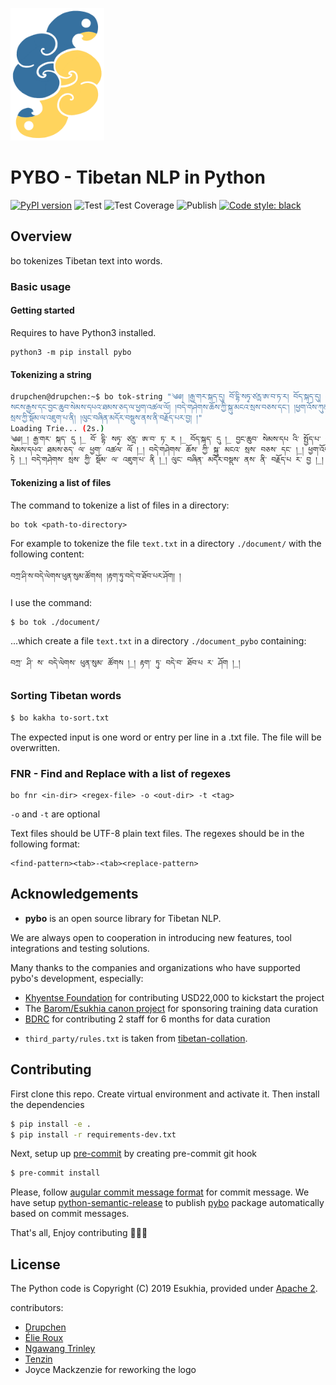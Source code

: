 <a target="_blank" rel="noopener noreferrer" href="http://www.montypython.net/sounds/sketches/exparrot.wav"> <img src=https://github.com/Esukhia/pybo/blob/master/pybo_logo.png width=150> </a>

# PYBO - Tibetan NLP in Python
[![PyPI version](https://badge.fury.io/py/pybo.svg)](https://badge.fury.io/py/pybo)
![Test](https://github.com/Esukhia/pybo/workflows/Test/badge.svg)
![Test Coverage](https://github.com/Esukhia/pybo/workflows/Test%20Coverage/badge.svg)
![Publish](https://github.com/Esukhia/pybo/workflows/Publish/badge.svg)
[![Code style: black](https://img.shields.io/badge/code%20style-black-000000.svg)](https://black.readthedocs.io/en/stable/)



## Overview

bo tokenizes Tibetan text into words.

### Basic usage


#### Getting started
Requires to have Python3 installed.

    python3 -m pip install pybo

#### Tokenizing a string

```bash
drupchen@drupchen:~$ bo tok-string "༄༅། །རྒྱ་གར་སྐད་དུ། བོ་དྷི་སཏྭ་ཙརྻ་ཨ་བ་ཏ་ར། བོད་སྐད་དུ། བྱང་ཆུབ་སེམས་དཔའི་སྤྱོད་པ་ལ་འཇུག་པ། །
སངས་རྒྱས་དང་བྱང་ཆུབ་སེམས་དཔའ་ཐམས་ཅད་ལ་ཕྱག་འཚལ་ལོ། །བདེ་གཤེགས་ཆོས་ཀྱི་སྐུ་མངའ་སྲས་བཅས་དང༌། །ཕྱག་འོས་ཀུན་ལའང་གུས་པར་ཕྱག་འཚལ་ཏེ། །བདེ་གཤེགས་
སྲས་ཀྱི་སྡོམ་ལ་འཇུག་པ་ནི། །ལུང་བཞིན་མདོར་བསྡུས་ནས་ནི་བརྗོད་པར་བྱ། །"
Loading Trie... (2s.)
༄༅།_། རྒྱ་གར་ སྐད་ དུ །_ བོ་ དྷི་ སཏྭ་ ཙརྻ་ ཨ་བ་ ཏ་ ར །_ བོད་སྐད་ དུ །_ བྱང་ཆུབ་ སེམས་དཔ འི་ སྤྱོད་པ་ ལ་ འཇུག་པ །_། སངས་རྒྱས་ དང་ བྱང་ཆུབ་
སེམས་དཔའ་ ཐམས་ཅད་ ལ་ ཕྱག་ འཚལ་ ལོ །_། བདེ་གཤེགས་ ཆོས་ ཀྱི་ སྐུ་ མངའ་ སྲས་ བཅས་ དང༌ །_། ཕྱག་འོས་ ཀུན་ ལ འང་ གུས་པ ར་ ཕྱག་ འཚལ་
ཏེ །_། བདེ་གཤེགས་ སྲས་ ཀྱི་ སྡོམ་ ལ་ འཇུག་པ་ ནི །_། ལུང་ བཞིན་ མདོར་བསྡུས་ ནས་ ནི་ བརྗོད་པ ར་ བྱ །_།
```

#### Tokenizing a list of files

The command to tokenize a list of files in a directory:
```
bo tok <path-to-directory>
```

For example to tokenize the file `text.txt` in a directory `./document/` with the following content: 
```
བཀྲ་ཤི་ས་བདེ་ལེགས་ཕུན་སུམ་ཚོགས། །རྟག་ཏུ་བདེ་བ་ཐོབ་པར་ཤོག། །
```

I use the command:
```
$ bo tok ./document/
```

...which create a file `text.txt` in a directory `./document_pybo` containing:
```
བཀྲ་ ཤི་ ས་ བདེ་ལེགས་ ཕུན་སུམ་ ཚོགས །_། རྟག་ ཏུ་ བདེ་བ་ ཐོབ་པ ར་ ཤོག །_།
```

### Sorting Tibetan words
```bash
$ bo kakha to-sort.txt
```
The expected input is one word or entry per line in a .txt file. The file will be overwritten.

### FNR - Find and Replace with a list of regexes

```
bo fnr <in-dir> <regex-file> -o <out-dir> -t <tag>
```
`-o` and `-t` are optional

Text files should be UTF-8 plain text files. The regexes should be in the following format:

```
<find-pattern><tab>-<tab><replace-pattern>
```

## Acknowledgements

- **pybo** is an open source library for Tibetan NLP.

We are always open to cooperation in introducing new features, tool integrations and testing solutions.

Many thanks to the companies and organizations who have supported pybo's development, especially:

* [Khyentse Foundation](https://khyentsefoundation.org) for contributing USD22,000 to kickstart the project 
* The [Barom/Esukhia canon project](http://www.barom.org) for sponsoring training data curation
* [BDRC](https://tbrc.org) for contributing 2 staff for 6 months for data curation

- `third_party/rules.txt` is taken from [tibetan-collation](https://github.com/eroux/tibetan-collation/blob/master/implementations/Unicode/rules.txt).

## Contributing
First clone this repo. Create virtual environment and activate it. Then install the dependencies
```bash
$ pip install -e .
$ pip install -r requirements-dev.txt
```

Next, setup up [pre-commit](https://pre-commit.com/) by creating pre-commit git hook
```bash
$ pre-commit install
```
Please, follow [augular commit message format](https://github.com/angular/angular/blob/master/CONTRIBUTING.md#-commit-message-format) for commit message. We have setup [python-semantic-release](https://github.com/relekang/python-semantic-release) to publish [pybo](https://pypi.org/project/pybo/) package automatically based on commit messages.

That's all, Enjoy contributing 🎉🎉🎉

## License

The Python code is Copyright (C) 2019 Esukhia, provided under [Apache 2](LICENSE). 

contributors:
 * [Drupchen](https://github.com/drupchen)
 * [Élie Roux](https://github.com/eroux)
 * [Ngawang Trinley](https://github.com/ngawangtrinley)
 * [Tenzin](https://github.com/10zinten)
 * Joyce Mackzenzie for reworking the logo
